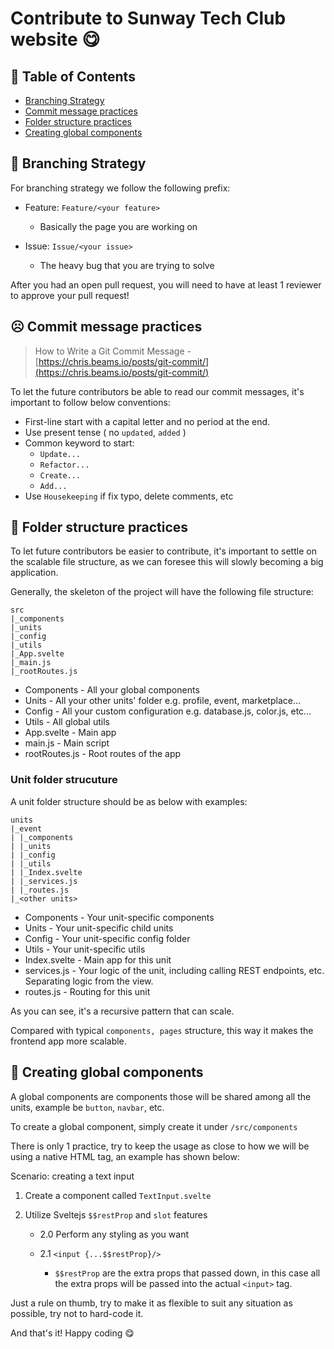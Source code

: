 # Contribute to Sunway Tech Club website 😋

## 📝 Table of Contents

- [Branching Strategy](#branching)
- [Commit message practices](#commit-message)
- [Folder structure practices](#file-structure)
- [Creating global components](#global-components)

## 🌿 Branching Strategy <a name="branching"></a>

For branching strategy we follow the following prefix:

- Feature: `Feature/<your feature>`

  - Basically the page you are working on

- Issue: `Issue/<your issue>`

  - The heavy bug that you are trying to solve

After you had an open pull request, you will need to have at least 1 reviewer to approve your pull request!

## ☹ Commit message practices <a name="commit-message"></a>

> How to Write a Git Commit Message - [https://chris.beams.io/posts/git-commit/](https://chris.beams.io/posts/git-commit/)

To let the future contributors be able to read our commit messages, it's important to follow below conventions:

- First-line start with a capital letter and no period at the end.
- Use present tense ( no `updated`, `added` )
- Common keyword to start:
  - `Update...`
  - `Refactor...`
  - `Create...`
  - `Add...`
- Use `Housekeeping` if fix typo, delete comments, etc

## 📁 Folder structure practices <a name="file-structure"></a>

To let future contributors be easier to contribute, it's important to settle on the scalable file structure, as we can foresee this will slowly becoming a big application.

Generally, the skeleton of the project will have the following file structure:

```folder
src
|_components
|_units
|_config
|_utils
|_App.svelte
|_main.js
|_rootRoutes.js
```

- Components - All your global components
- Units - All your other units' folder e.g. profile, event, marketplace...
- Config - All your custom configuration e.g. database.js, color.js, etc...
- Utils - All global utils
- App.svelte - Main app
- main.js - Main script
- rootRoutes.js - Root routes of the app

### Unit folder strucuture

A unit folder structure should be as below with examples:

```folder
units
|_event
| |_components
| |_units
| |_config
| |_utils
| |_Index.svelte
| |_services.js
| |_routes.js
|_<other units>
```

- Components - Your unit-specific components
- Units - Your unit-specific child units
- Config - Your unit-specific config folder
- Utils - Your unit-specific utils
- Index.svelte - Main app for this unit
- services.js - Your logic of the unit, including calling REST endpoints, etc. Separating logic from the view.
- routes.js - Routing for this unit

As you can see, it's a recursive pattern that can scale.

Compared with typical `components, pages` structure, this way it makes the frontend app more scalable.

## 🧱 Creating global components <a name="global-components"></a>

A global components are components those will be shared among all the units, example be `button`, `navbar`, etc.

To create a global component, simply create it under `/src/components`

There is only 1 practice, try to keep the usage as close to how we will be using a native HTML tag, an example has shown below:

Scenario: creating a text input

1. Create a component called `TextInput.svelte`
2. Utilize Sveltejs `$$restProp` and `slot` features
  
    - 2.0 Perform any styling as you want
    - 2.1 `<input {...$$restProp}/>`

        - `$$restProp` are the extra props that passed down, in this case all the extra props will be passed into the actual `<input>` tag.

Just a rule on thumb, try to make it as flexible to suit any situation as possible, try not to hard-code it.

And that's it! Happy coding 😋

